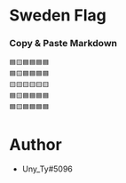 # Sweden Flag

### Copy & Paste Markdown

```
🟦🟨🟦🟦🟦🟦
🟦🟨🟦🟦🟦🟦
🟨🟨🟨🟨🟨🟨
🟦🟨🟦🟦🟦🟦
🟦🟨🟦🟦🟦🟦
```

# Author

- Uny_Ty#5096
